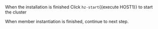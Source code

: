 When the installation is finished
Click `hz-start`{{execute HOST1}} to start the cluster

When member instantiation is finished, continue to next step.
